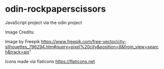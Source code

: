 # odin-rockpaperscissors
JavaScript project via the odin project

Image Credits:

Image by Freepik
https://www.freepik.com/free-vector/city-silhouettes_796294.htm#query=pixel%20city&position=8&from_view=search&track=ais"

Icons made via flaticons
https://flaticons.net